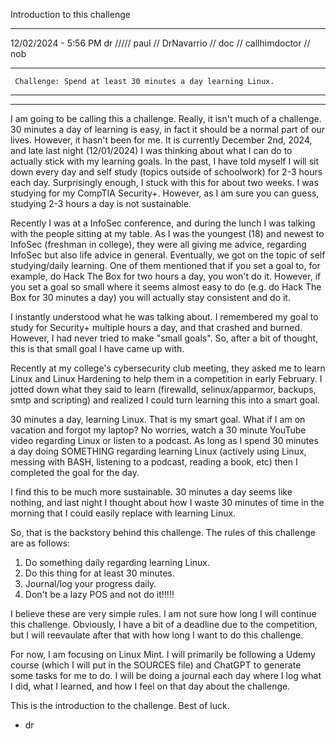 Introduction to this challenge 

_____

12/02/2024 - 5:56 PM
dr ///// paul // DrNavarrio // doc // callhimdoctor // nob

****
     Challenge: Spend at least 30 minutes a day learning Linux.
****
_____

I am going to be calling this a challenge. Really, it isn't much of a challenge. 30 minutes a day of learning is easy, in fact it should be a normal part of our lives. However, it hasn't been for me. It is currently December 2nd, 2024, and late last night (12/01/2024) 
I was thinking about what I can do to actually stick with my learning goals. In the past, I have told myself I will sit down every day and self study (topics outside of schoolwork) for 2-3 hours each day. Surprisingly enough, I stuck with this for about two weeks. I was
studying for my CompTIA Security+. However, as I am sure you can guess, studying 2-3 hours a day is not sustainable. 

Recently I was at a InfoSec conference, and during the lunch I was talking with the people sitting at my table. As I was the youngest (18) and newest to InfoSec (freshman in college), they were all giving me advice, regarding InfoSec but also life advice in general. 
Eventually, we got on the topic of self studying/daily learning. One of them mentioned that if you set a goal to, for example, do Hack The Box for two hours a day, you won't do it. However, if you set a goal so small where it seems almost easy to do (e.g. do Hack The Box
for 30 minutes a day) you will actually stay consistent and do it. 

I instantly understood what he was talking about. I remembered my goal to study for Security+ multiple hours a day, and that crashed and burned. However, I had never tried to make "small goals". So, after a bit of thought, this is that small goal I have came up with. 

Recently at my college's cybersecurity club meeting, they asked me to learn Linux and Linux Hardening to help them in a competition in early February. I jotted down what they said to learn (firewalld, selinux/apparmor, backups, smtp and scripting) and realized I could 
turn learning this into a smart goal. 

30 minutes a day, learning Linux. That is my smart goal. What if I am on vacation and forgot my laptop? No worries, watch a 30 minute YouTube video regarding Linux or listen to a podcast. As long as I spend 30 minutes a day doing SOMETHING regarding learning Linux 
(actively using Linux, messing with BASH, listening to a podcast, reading a book, etc) then I completed the goal for the day.

I find this to be much more sustainable. 30 minutes a day seems like nothing, and last night I thought about how I waste 30 minutes of time in the morning that I could easily replace with learning Linux. 

So, that is the backstory behind this challenge. The rules of this challenge are as follows:

1. Do something daily regarding learning Linux.
2. Do this thing for at least 30 minutes.
3. Journal/log your progress daily.
4. Don't be a lazy POS and not do it!!!!!

I believe these are very simple rules. I am not sure how long I will continue this challenge. Obviously, I have a bit of a deadline due to the competition, but I will reevaulate after that with how long I want to do this challenge. 

For now, I am focusing on Linux Mint. I will primarily be following a Udemy course (which I will put in the SOURCES file) and ChatGPT to generate some tasks for me to do. I will be doing a journal each day where I log what I did, what I learned, and how I feel on that 
day about the challenge.

This is the introduction to the challenge. Best of luck. 

- dr
